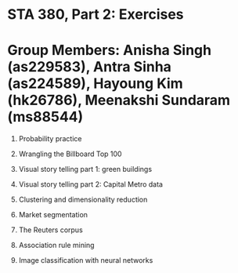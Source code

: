 # STA 380, Part 2: Exercises
# Group Members: Anisha Singh (as229583), Antra Sinha (as224589), Hayoung Kim (hk26786), Meenakshi Sundaram (ms88544)

1. Probability practice

2. Wrangling the Billboard Top 100

3. Visual story telling part 1: green buildings

4. Visual story telling part 2: Capital Metro data

5. Clustering and dimensionality reduction

6. Market segmentation

7. The Reuters corpus

8. Association rule mining

9. Image classification with neural networks
